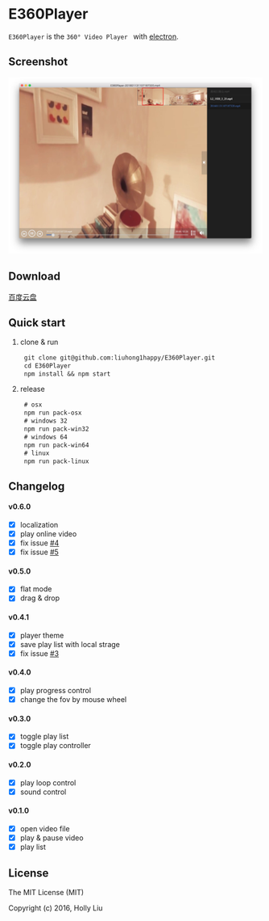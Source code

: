 # E360Player

`E360Player` is the `360° Video Player ` with [electron](https://github.com/atom/electron).

## Screenshot

![Screenshot](screenshot.png)

## Download

[百度云盘](http://pan.baidu.com/s/1RuHjg)

## Quick start

1. clone & run

        git clone git@github.com:liuhong1happy/E360Player.git
        cd E360Player
        npm install && npm start
    
2. release

        # osx 
        npm run pack-osx
        # windows 32
        npm run pack-win32
        # windows 64
        npm run pack-win64
        # linux
        npm run pack-linux

## Changelog

#### v0.6.0

- [x] localization
- [x] play online video
- [x] fix issue [#4](https://github.com/liuhong1happy/E360Player/issues/4)
- [x] fix issue [#5](https://github.com/liuhong1happy/E360Player/issues/4)

#### v0.5.0

- [x] flat mode
- [x] drag & drop

#### v0.4.1

- [x] player theme
- [x] save play list with local strage
- [x] fix issue [#3](https://github.com/liuhong1happy/E360Player/issues/3)

#### v0.4.0

- [x] play progress control
- [x] change the fov by mouse wheel

#### v0.3.0

- [x] toggle play list
- [x] toggle play controller

#### v0.2.0

- [x] play loop control
- [x] sound control

#### v0.1.0

- [x] open video file
- [x] play & pause video
- [x] play list

## License

The MIT License (MIT)

Copyright (c) 2016, Holly Liu